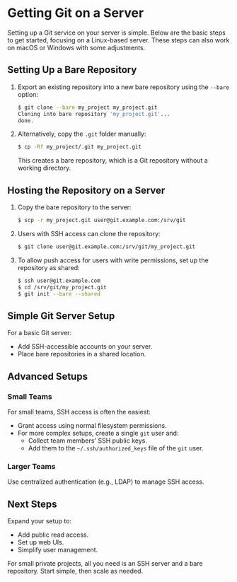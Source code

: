 # Getting Git on a Server

Setting up a Git service on your server is simple. Below are the basic steps to get started, focusing on a Linux-based server. These steps can also work on macOS or Windows with some adjustments.

## Setting Up a Bare Repository

1. Export an existing repository into a new bare repository using the `--bare` option:
   ```bash
   $ git clone --bare my_project my_project.git
   Cloning into bare repository 'my_project.git'...
   done.
   ```
   
2. Alternatively, copy the `.git` folder manually:
   ```bash
   $ cp -Rf my_project/.git my_project.git
   ```

   This creates a bare repository, which is a Git repository without a working directory.

## Hosting the Repository on a Server

1. Copy the bare repository to the server:
   ```bash
   $ scp -r my_project.git user@git.example.com:/srv/git
   ```

2. Users with SSH access can clone the repository:
   ```bash
   $ git clone user@git.example.com:/srv/git/my_project.git
   ```

3. To allow push access for users with write permissions, set up the repository as shared:
   ```bash
   $ ssh user@git.example.com
   $ cd /srv/git/my_project.git
   $ git init --bare --shared
   ```

## Simple Git Server Setup

For a basic Git server:
- Add SSH-accessible accounts on your server.
- Place bare repositories in a shared location.

## Advanced Setups

### Small Teams
For small teams, SSH access is often the easiest:
- Grant access using normal filesystem permissions.
- For more complex setups, create a single `git` user and:
  - Collect team members' SSH public keys.
  - Add them to the `~/.ssh/authorized_keys` file of the `git` user.

### Larger Teams
Use centralized authentication (e.g., LDAP) to manage SSH access.

## Next Steps
Expand your setup to:
- Add public read access.
- Set up web UIs.
- Simplify user management.

For small private projects, all you need is an SSH server and a bare repository. Start simple, then scale as needed.
